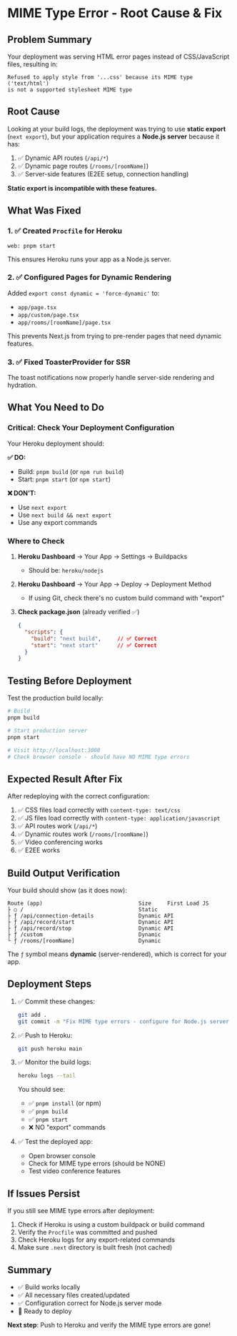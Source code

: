 # MIME Type Error - Root Cause & Fix

## Problem Summary

Your deployment was serving HTML error pages instead of CSS/JavaScript files, resulting in:
```
Refused to apply style from '...css' because its MIME type ('text/html') 
is not a supported stylesheet MIME type
```

## Root Cause

Looking at your build logs, the deployment was trying to use **static export** (`next export`), but your application requires a **Node.js server** because it has:

1. ✅ Dynamic API routes (`/api/*`)
2. ✅ Dynamic page routes (`/rooms/[roomName]`)
3. ✅ Server-side features (E2EE setup, connection handling)

**Static export is incompatible with these features.**

## What Was Fixed

### 1. ✅ Created `Procfile` for Heroku
```
web: pnpm start
```
This ensures Heroku runs your app as a Node.js server.

### 2. ✅ Configured Pages for Dynamic Rendering
Added `export const dynamic = 'force-dynamic'` to:
- `app/page.tsx`
- `app/custom/page.tsx`
- `app/rooms/[roomName]/page.tsx`

This prevents Next.js from trying to pre-render pages that need dynamic features.

### 3. ✅ Fixed ToasterProvider for SSR
The toast notifications now properly handle server-side rendering and hydration.

## What You Need to Do

### Critical: Check Your Deployment Configuration

Your Heroku deployment should:

**✅ DO:**
- Build: `pnpm build` (or `npm run build`)
- Start: `pnpm start` (or `npm start`)

**❌ DON'T:**
- Use `next export`
- Use `next build && next export`
- Use any export commands

### Where to Check

1. **Heroku Dashboard** → Your App → Settings → Buildpacks
   - Should be: `heroku/nodejs`

2. **Heroku Dashboard** → Your App → Deploy → Deployment Method
   - If using Git, check there's no custom build command with "export"

3. **Check package.json** (already verified ✅)
   ```json
   {
     "scripts": {
       "build": "next build",     // ✅ Correct
       "start": "next start"      // ✅ Correct
     }
   }
   ```

## Testing Before Deployment

Test the production build locally:

```bash
# Build
pnpm build

# Start production server
pnpm start

# Visit http://localhost:3000
# Check browser console - should have NO MIME type errors
```

## Expected Result After Fix

After redeploying with the correct configuration:

1. ✅ CSS files load correctly with `content-type: text/css`
2. ✅ JS files load correctly with `content-type: application/javascript`
3. ✅ API routes work (`/api/*`)
4. ✅ Dynamic routes work (`/rooms/[roomName]`)
5. ✅ Video conferencing works
6. ✅ E2EE works

## Build Output Verification

Your build should show (as it does now):
```
Route (app)                              Size     First Load JS
├ ○ /                                    Static
├ ƒ /api/connection-details              Dynamic API
├ ƒ /api/record/start                    Dynamic API
├ ƒ /api/record/stop                     Dynamic API
├ ƒ /custom                              Dynamic
└ ƒ /rooms/[roomName]                    Dynamic
```

The `ƒ` symbol means **dynamic** (server-rendered), which is correct for your app.

## Deployment Steps

1. ✅ Commit these changes:
   ```bash
   git add .
   git commit -m "Fix MIME type errors - configure for Node.js server mode"
   ```

2. ✅ Push to Heroku:
   ```bash
   git push heroku main
   ```

3. ✅ Monitor the build logs:
   ```bash
   heroku logs --tail
   ```
   
   You should see:
   - ✅ `pnpm install` (or npm)
   - ✅ `pnpm build`
   - ✅ `pnpm start`
   - ❌ NO "export" commands

4. ✅ Test the deployed app:
   - Open browser console
   - Check for MIME type errors (should be NONE)
   - Test video conference features

## If Issues Persist

If you still see MIME type errors after deployment:

1. Check if Heroku is using a custom buildpack or build command
2. Verify the `Procfile` was committed and pushed
3. Check Heroku logs for any export-related commands
4. Make sure `.next` directory is built fresh (not cached)

## Summary

- ✅ Build works locally
- ✅ All necessary files created/updated
- ✅ Configuration correct for Node.js server mode
- 🚀 Ready to deploy

**Next step**: Push to Heroku and verify the MIME type errors are gone!

